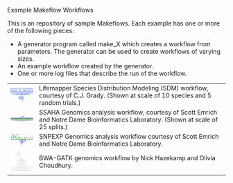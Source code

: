 Example Makeflow Workflows

This is an repository of sample Makeflows.
Each example has one or more of the following pieces:

- A generator program called make_X which creates a workflow from parameters.  The generator can be used to create workflows of varying sizes.
- An example workflow created by the generator.
- One or more log files that describe the run of the workflow.

<table cellpadding=20>
<tr><td><img width=128 src=lifemapper/lifemapper.png><td>Lifemapper Species Distribution Modeling (SDM) workflow, courtesy of C.J. Grady.  (Shown at scale of 10 species and 5 random trials.)
<tr><td><img width=128 src=ssaha/ssaha.png><td>SSAHA Genomics analysis workflow, courtesy of Scott Emrich and Notre Dame Bioinformatics Laboratory.  (Shown at scale of 25 splits.)
<tr><td><img width=128 src=snpexp/snpexp.png><td>SNPEXP Genomics analysis workflow courtesy of Scott Emrich and Notre Dame Bioinformatics Laboratory.
<tr><td><img width=128 src=bwa-gatk/bwa-gatk.png><td>BWA-GATK genomics workflow by Nick Hazekamp and Olivia Choudhury.
</table>
